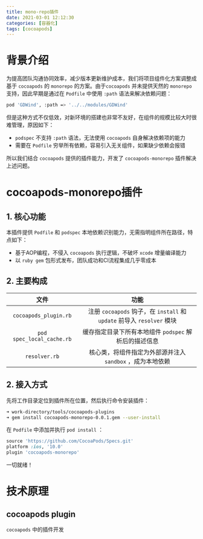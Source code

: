 ```yaml
---
title: mono-repo插件
date: 2021-03-01 12:12:30
categories: [容器化]
tags: [cocoapods] 
---
```


# 背景介绍

为提高团队沟通协同效率，减少版本更新维护成本，我们将项目组件化方案调整成基于 `cocoapods` 的 `monorepo` 的方案。由于`cocoapods` 并未提供天然的 `monorepo` 支持，因此早期是通过在 `Podfile` 中使用 `:path` 语法来解决依赖问题：

```bash
pod 'GDWind', :path => '../../modules/GDWind'
```

但是这种方式不仅低效，对新环境的搭建也非常不友好，在组件的规模比较大时很难管理，原因如下：

- `podspec` 不支持 `:path` 语法，无法使用 `cocoapods` 自身解决依赖项的能力
- 需要在 `Podfile` 穷举所有依赖，容易引入无关组件，如果缺少依赖会报错

所以我们结合 `cocoapods` 提供的插件能力，开发了 `cocoapods-monorepo` 插件解决上述问题。

# cocoapods-monorepo插件 

## 1. 核心功能

本插件提供 `Podfile` 和 `podspec` 本地依赖识别能力，无需指明组件所在路径，特点如下：

- 基于AOP编程，不侵入 `cocoapods` 执行逻辑，不破坏 `xcode` 增量编译能力
- 以 `ruby gem` 包形式发布，团队成功和CI流程集成几乎零成本

## 2. 主要构成

|           文件            |                             功能                             |
| :-----------------------: | :----------------------------------------------------------: |
|   `cocoapods_plugin.rb`   | 注册 `cocoapods` 钩子，在 `install` 和 `update` 前导入 `resolver` 模块 |
| `pod spec_local_cache.rb` |    缓存指定目录下所有本地组件 `podspec` 解析后的描述信息     |
|       `resolver.rb`       |  核心类，将组件指定为外部源并注入 `sandbox` ，成为本地依赖   |

## 2. 接入方式

先将工作目录定位到插件所在位置，然后执行命令安装插件：

```bash
➜ work-directory/tools/cocoapods-plugins
➜ gem install cocoapods-monorepo-0.0.1.gem --user-install
```

在 `Podfile` 中添加并执行 `pod install` ：

```ruby
source 'https://github.com/CocoaPods/Specs.git'
platform :ios, '10.0'
plugin 'cocoapods-monorepo'
```

一切就绪！

# 技术原理

## cocoapods plugin

`cocoapods` 中的插件开发

